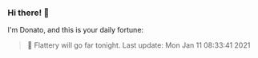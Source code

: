 ### Hi there! 👋 

I'm Donato, and this is your daily fortune:

> 🥠 Flattery will go far tonight.
Last update: Mon Jan 11 08:33:41 2021